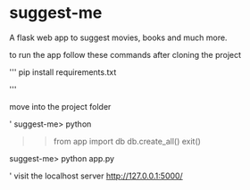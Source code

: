 # suggest-me
A flask web app to suggest movies, books and much more.

to run the app follow these commands after cloning the project

'''
pip install requirements.txt

'''

move into the project folder

'
suggest-me> python

>> from app import db
>> db.create_all()
>> exit()

suggest-me> python app.py

'
visit the localhost server http://127.0.0.1:5000/
